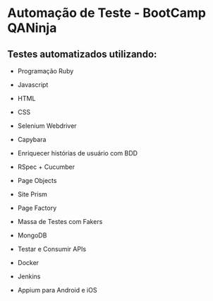 # Automação de Teste - BootCamp QANinja

## Testes automatizados utilizando:


- Programação Ruby

- Javascript

- HTML

- CSS

- Selenium Webdriver

- Capybara

- Enriquecer histórias de usuário com BDD

- RSpec + Cucumber

- Page Objects

- Site Prism

- Page Factory

- Massa de Testes com Fakers

- MongoDB

- Testar e Consumir APIs

- Docker

- Jenkins

- Appium para Android e iOS

